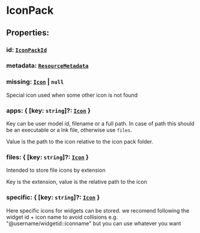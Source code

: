 # **IconPack**
## **Properties**:
### id: [`IconPackId`](./IconPackId)
### metadata: [`ResourceMetadata`](./ResourceMetadata)
### missing: [`Icon`](./Icon) | `null`
Special icon used when some other icon is not found
### apps: { [key: `string`]?: [`Icon`](./Icon) }
Key can be user model id, filename or a full path.
In case of path this should be an executable or a lnk file, otherwise use `files`.

Value is the path to the icon relative to the icon pack folder.
### files: { [key: `string`]?: [`Icon`](./Icon) }
Intended to store file icons by extension

Key is the extension, value is the relative path to the icon
### specific: { [key: `string`]?: [`Icon`](./Icon) }
Here specific icons for widgets can be stored.
we recomend following the widget id + icon name to avoid collisions
e.g. "@username/widgetid::iconname" but you can use whatever you want